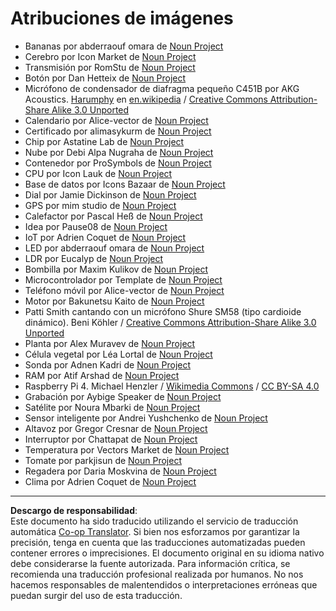 <!--
CO_OP_TRANSLATOR_METADATA:
{
  "original_hash": "4506d33bbda7acc0ab20980172687090",
  "translation_date": "2025-08-26T13:52:43+00:00",
  "source_file": "attributions.md",
  "language_code": "es"
}
-->
# Atribuciones de imágenes

* Bananas por abderraouf omara de [Noun Project](https://thenounproject.com)  
* Cerebro por Icon Market de [Noun Project](https://thenounproject.com)  
* Transmisión por RomStu de [Noun Project](https://thenounproject.com)  
* Botón por Dan Hetteix de [Noun Project](https://thenounproject.com)  
* Micrófono de condensador de diafragma pequeño C451B por AKG Acoustics. [Harumphy](https://en.wikipedia.org/wiki/User:Harumphy) en [en.wikipedia](https://en.wikipedia.org/) / [Creative Commons Attribution-Share Alike 3.0 Unported](https://creativecommons.org/licenses/by-sa/3.0/deed.en)  
* Calendario por Alice-vector de [Noun Project](https://thenounproject.com)  
* Certificado por alimasykurm de [Noun Project](https://thenounproject.com)  
* Chip por Astatine Lab de [Noun Project](https://thenounproject.com)  
* Nube por Debi Alpa Nugraha de [Noun Project](https://thenounproject.com)  
* Contenedor por ProSymbols de [Noun Project](https://thenounproject.com)  
* CPU por Icon Lauk de [Noun Project](https://thenounproject.com)  
* Base de datos por Icons Bazaar de [Noun Project](https://thenounproject.com)  
* Dial por Jamie Dickinson de [Noun Project](https://thenounproject.com)  
* GPS por mim studio de [Noun Project](https://thenounproject.com)  
* Calefactor por Pascal Heß de [Noun Project](https://thenounproject.com)  
* Idea por Pause08 de [Noun Project](https://thenounproject.com)  
* IoT por Adrien Coquet de [Noun Project](https://thenounproject.com)  
* LED por abderraouf omara de [Noun Project](https://thenounproject.com)  
* LDR por Eucalyp de [Noun Project](https://thenounproject.com)  
* Bombilla por Maxim Kulikov de [Noun Project](https://thenounproject.com)  
* Microcontrolador por Template de [Noun Project](https://thenounproject.com)  
* Teléfono móvil por Alice-vector de [Noun Project](https://thenounproject.com)  
* Motor por Bakunetsu Kaito de [Noun Project](https://thenounproject.com)  
* Patti Smith cantando con un micrófono Shure SM58 (tipo cardioide dinámico). Beni Köhler / [Creative Commons Attribution-Share Alike 3.0 Unported](https://creativecommons.org/licenses/by-sa/3.0/deed.en)  
* Planta por Alex Muravev de [Noun Project](https://thenounproject.com)  
* Célula vegetal por Léa Lortal de [Noun Project](https://thenounproject.com)  
* Sonda por Adnen Kadri de [Noun Project](https://thenounproject.com)  
* RAM por Atif Arshad de [Noun Project](https://thenounproject.com)  
* Raspberry Pi 4. Michael Henzler / [Wikimedia Commons](https://commons.wikimedia.org/wiki/Main_Page) / [CC BY-SA 4.0](https://creativecommons.org/licenses/by-sa/4.0/)  
* Grabación por Aybige Speaker de [Noun Project](https://thenounproject.com)  
* Satélite por Noura Mbarki de [Noun Project](https://thenounproject.com)  
* Sensor inteligente por Andrei Yushchenko de [Noun Project](https://thenounproject.com)  
* Altavoz por Gregor Cresnar de [Noun Project](https://thenounproject.com)  
* Interruptor por Chattapat de [Noun Project](https://thenounproject.com)  
* Temperatura por Vectors Market de [Noun Project](https://thenounproject.com)  
* Tomate por parkjisun de [Noun Project](https://thenounproject.com)  
* Regadera por Daria Moskvina de [Noun Project](https://thenounproject.com)  
* Clima por Adrien Coquet de [Noun Project](https://thenounproject.com)  

---

**Descargo de responsabilidad**:  
Este documento ha sido traducido utilizando el servicio de traducción automática [Co-op Translator](https://github.com/Azure/co-op-translator). Si bien nos esforzamos por garantizar la precisión, tenga en cuenta que las traducciones automatizadas pueden contener errores o imprecisiones. El documento original en su idioma nativo debe considerarse la fuente autorizada. Para información crítica, se recomienda una traducción profesional realizada por humanos. No nos hacemos responsables de malentendidos o interpretaciones erróneas que puedan surgir del uso de esta traducción.